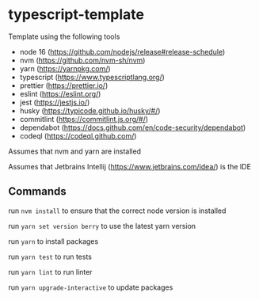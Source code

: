 # typescript-template

Template using the following tools

* node 16 (https://github.com/nodejs/release#release-schedule)
* nvm (https://github.com/nvm-sh/nvm)
* yarn (https://yarnpkg.com/)
* typescript (https://www.typescriptlang.org/)
* prettier (https://prettier.io/)
* eslint (https://eslint.org/)
* jest (https://jestjs.io/)
* husky (https://typicode.github.io/husky/#/)
* commitlint (https://commitlint.js.org/#/)
* dependabot (https://docs.github.com/en/code-security/dependabot)
* codeql (https://codeql.github.com/)

Assumes that nvm and yarn are installed

Assumes that Jetbrains Intellij (https://www.jetbrains.com/idea/) is the IDE

## Commands

run `nvm install` to ensure that the correct node version is installed

run `yarn set version berry` to use the latest yarn version

run `yarn` to install packages

run `yarn test` to run tests

run `yarn lint` to run linter

run `yarn upgrade-interactive` to update packages
